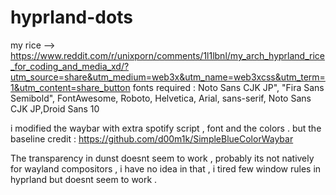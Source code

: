 # hyprland-dots
my rice --> https://www.reddit.com/r/unixporn/comments/1l1lbnl/my_arch_hyprland_rice_for_coding_and_media_xd/?utm_source=share&utm_medium=web3x&utm_name=web3xcss&utm_term=1&utm_content=share_button
fonts required : 
Noto Sans CJK JP", "Fira Sans Semibold", FontAwesome, Roboto, Helvetica, Arial, sans-serif, Noto Sans CJK JP,Droid Sans 10

i modified the waybar  with extra spotify script , font and the colors .
but the baseline credit :  https://github.com/d00m1k/SimpleBlueColorWaybar



The transparency in dunst doesnt seem to work , probably its not natively for wayland compositors , i have no idea in that ,  i tired few window rules in hyprland but doesnt seem to work .
 

